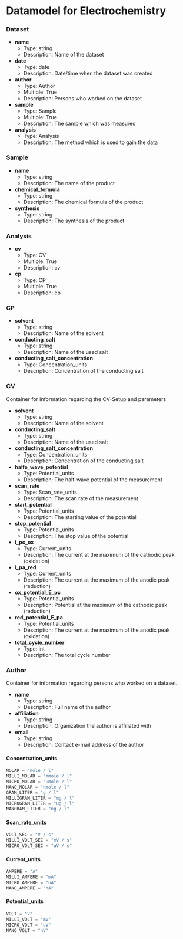 # Datamodel for Electrochemistry
 
### Dataset
- __name__ 
  - Type: string
  - Description: Name of the dataset
- __date__
  - Type: date
  - Description: Date/time when the dataset was created
- __author__
  - Type: Author
  - Multiple: True
  - Description: Persons who worked on the dataset
- __sample__
  - Type: Sample
  - Multiple: True
  - Description: The sample which was measured 
- __analysis__
  - Type: Analysis
  - Description: The method which is used to gain the data 
### Sample
- __name__
  - Type: string
  - Description: The name of the product
- __chemical_formula__
  - Type: string  
  - Description: The chemical formula of the product
- __synthesis__
  - Type: string
  - Description: The synthesis of the product 

### Analysis
- __cv__
  - Type: CV
  - Multiple: True
  - Description: cv
- __cp__
  - Type: CP
  - Multiple: True
  - Description: cp
### CP
- __solvent__
  - Type: string
  - Description: Name of the solvent    
- __conducting_salt__
  - Type: string
  - Description: Name of the used salt
- __conducting_salt_concentration__
  - Type: Concentration_units
  - Description: Concentration of the conducting salt


### CV
Container for information regarding the CV-Setup and parameters
- __solvent__
  - Type: string
  - Description: Name of the solvent    
- __conducting_salt__
  - Type: string
  - Description: Name of the used salt
- __conducting_salt_concentration__
  - Type: Concentration_units
  - Description: Concentration of the conducting salt 
- __halfe_wave_potential__
  - Type: Potential_units
  - Description: The half-wave potential of the measurement  
- __scan_rate__
  - Type: Scan_rate_units
  - Description: The scan rate of the measurement 
- __start_potential__
  - Type: Potential_units
  - Description: The starting value of the potential 
- __stop_potential__
  - Type: Potential_units
  - Description: The stop value of the potential 
- __i_pc_ox__
  - Type: Current_units
  - Description: The current at the maximum of the cathodic peak (oxidation)
- __i_pa_red__
  - Type: Current_units
  - Description: The current at the maximum of the anodic peak (reduction)
- __ox_potential_E_pc__
  - Type: Potential_units
  - Description: Potential at the maximum of the cathodic peak (reduction)
- __red_potential_E_pa__
  - Type: Potential_units
  - Description: The current at the maximum of the anodic peak (oxidation)
- __total_cycle_number__
  - Type: int
  - Description: The total cycle number
### Author
Container for information regarding persons who worked on a dataset.

- __name__
  - Type: string
  - Description: Full name of the author
- __affiliation__
  - Type: string
  - Description: Organization the author is affiliated with
- __email__
  - Type: string
  - Description: Contact e-mail address of the author




  


#### Concentration_units
```python
MOLAR = "mole / l"
MILLI_MOLAR = "mmole / l"
MICRO_MOLAR = "umole / l"
NANO_MOLAR = "nmole / l"
GRAM_LITER = "g / l"
MILLIGRAM_LITER = "mg / l"
MICROGRAM_LITER = "ug / l"
NANGRAM_LITER = "ng / l"
``` 
#### Scan_rate_units
```python
VOLT_SEC = "V / s"
MILLI_VOLT_SEC = "mV / s"
MICRO_VOLT_SEC = "uV / s"
``` 
#### Current_units
```python
AMPERE = "A"
MILLI_AMPERE = "mA"
MICRO_AMPERE = "uA"
NANO_AMPERE = "nA"
``` 
#### Potential_units
```python
VOLT = "V"
MILLI_VOLT = "mV"
MICRO_VOLT = "uV"
NANO_VOLT = "nV"
``` 
